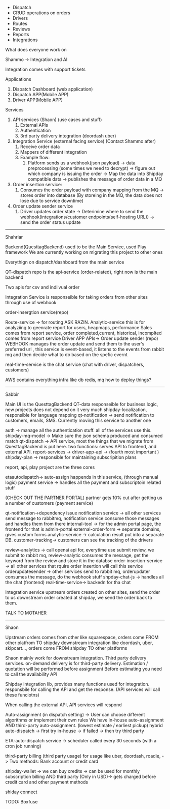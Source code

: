 <!-- TODO: Focus on DB, and microservice structures -->

- Dispatch
- CRUD operations on orders
- Drivers
- Routes
- Reviews
- Reports
- Integrations

What does everyone work on

Shammo -> Integration and AI

Integration comes with support tickets

Applications

1. Dispatch Dashboard (web application)
2. Dispatch APP(Mobile APP)
3. Driver APP(Mobile APP)

Services

1. API services (Shaon) (use cases and stuff)
   1. External APIs
   2. Authentication
   3. 3rd party delivery integration (doordash uber)
2. Integration Service (external facing service) (Contact Shammo after)
   1. Receive order data
   2. Mappers of different integration
   3. Example flow:
      1. Platform sends us a webhook(json payload) -> data preprocessing (some times we need to decrypt) -> figure out which company is issuing the order -> Map the data into Shipday compatible data -> publishes the message of order data in a MQ
3. Order insertion service:
   1. Consumes the order payload with company mapping from the MQ -> stores order into database (By storeing in the MQ, the data does not lose due to service downtime)
4. Order update sender service
   1. Driver updates order state -> Deterimine where to send the webhook(integrations/customer endpoints(self-hosting URL)) -> send the order status update

---

Shahriar

Backend(QuesttagBackend) used to be the Main Service, used Play framework
We are currently working on migrating this project to other ones

Everythign on dispatch/dashboard from the main service

QT-dispatch repo is the api-service (order-related), right now is the main backend

Two apis for csv and indiivual order

Integration Service is responseible for taking orders from other sites through use of webhook

order-insergtion service(repo)

Route-service -> for routing ASK RAZIN.
Analytic-service this is for analyziing to geenrate report for users, heapmaps, performance
Sales comes from report service, order completed,current, historical, incomplted comes from report service
Driver APP APIs->
Order update sender (repo) WEBHOOK manages the order update and send them to the user's preferred url
, this service is event-based, it listens to the events from rabbit mq and then decide what to do based on the spefic evernt

real-time-service is the chat service (chat with driver, dispatchers, customers)

AWS contains everything infra like db redis, mq
how to deploy things?

---

Sabbir

Main UI is the QuesttagBackend
QT-data responseible for business logic, new projects does not depend on it very much
shipday-localization, responsible for language mapping
qt-notification -> send notification to customers, emails, SMS. Currently moving this service to another one

auth -> manage all the authentication stuff. all of the services use this.
shipday-mq-model -> Make sure the json schema produced and consumed match
qt-dispatch -> API service, most the things that we migrate from QuesttagBackend is put here. two functions: serves API to frontend, and external API.
report-services ->
driver-app-api -> (fourth most important )
shipday-plan -> responsible for maintaining subscripition plans

report, api, play project are the three cores

etaautodispatch-> auto-assign happends in this service, (through manual logic)
payment service -> handles all the payment and subscriptoin related stuff

(CHECK OUT THE PARTNER PORTAL)
partner gets 10% cut after getting us a number of customers (payment service)

qt-notification->dependency issue
notification service -> all other services send message to rabbitmq, notification service consume those messages and handles them from there
internal-tool -> for the admin portal page, the frontend for that is admin-portal
external-order-form -> separate domains, gives custom forms
analytic-service -> calculation result put into a separate DB.
customer-tracking-> customers can see the tracking of the drivers

review-analytics -> call openai api for, everytime use submit review, we submit to rabbit mq, review-analytic consumes the message, get the keyword from the review and store it in the databse
order-insertion-service -> all other services that rquire order insertion will call this service
orderupdatesender -> other services send to rabbit mq, orderupdater consumes the message, do the webhook stuff
shpday-chat-js -> handles all the chat (frontend)
real-time-service-> backedn for tha chat

Integration service
upstream orders created on other sites, send the order to us
downstream order created at shipday, we send the order back to them.

TALK TO MOTAHER

---

Shaon

Upstream orders comes from other like squarespace, orders come FROM other platfrom TO shipday
downstream integration like doordash, uber, skipcart..., orders come FROM shipday TO other platforms

Shaon mainly work for downstream integration. Third party delivery services.
on-demand delivery is for third-party delivery.
Estimation / quotation will be performed before assignment
Before estimating you need to call the availability API

Shipday integration lib, provides many functions used for integration. responsbile for calling the API and get the response. (API services will call these funciotns)

When calling the external API, API services will respond

Auto-assignment (in dispatch setting) -> User can choose different algorithms or implement their own rules
We have in-house auto-assignment AND third-party auto-assignment. (lowest estimate / earliest pickup)
hybrid auto-dispatch -> first try in-house -> if failed -> then try third party

ETA-auto-dispatch service -> scheduler called every 30 seconds (with a cron job running)

third-party billing (third party usage) for usage like uber, doordash, roadie, -> Two methods: Bank account or credit card

shipday-wallet -> we can buy credits -> can be used for monthly subscription billing AND third party (Only in USD)-> gets charged before credit card and other payment methods

shiday connect

TODO: Boxfuse
